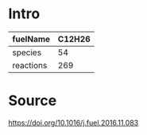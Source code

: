 # Intro
| fuelName      | C12H26 |
| --------------------          | ------------------------------------------------- |
| species       | 54       |
| reactions     | 269        |


# Source

https://doi.org/10.1016/j.fuel.2016.11.083
